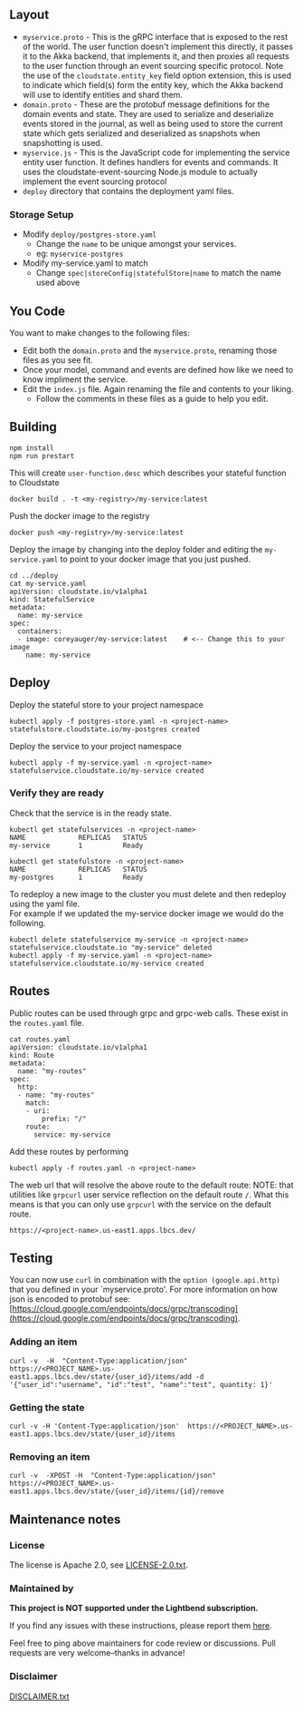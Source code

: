 
## Layout
* `myservice.proto` - This is the gRPC interface that is exposed to the rest of the world. The user function doesn't implement this directly, it passes it to the Akka backend, that implements it, and then proxies all requests to the user function through an event sourcing specific protocol. Note the use of the `cloudstate.entity_key` field option extension, this is used to indicate which field(s) form the entity key, which the Akka backend will use to identify entities and shard them.
* `domain.proto` - These are the protobuf message definitions for the domain events and state. They are used to serialize and deserialize events stored in the journal, as well as being used to store the current state which gets serialized and deserialized as snapshots when snapshotting is used.
* `myservice.js` - This is the JavaScript code for implementing the service entity user function. It defines handlers for events and commands. It uses the cloudstate-event-sourcing Node.js module to actually implement the event sourcing protocol
* `deploy` directory that contains the deployment yaml files.

### Storage Setup
* Modify `deploy/postgres-store.yaml`
    * Change the `name` to be unique amongst your services.
    * eg: `myservice-postgres`
* Modify my-service.yaml to match
    * Change `spec|storeConfig|statefulStore|name` to match the name used above

## You Code
You want to make changes to the following files:
* Edit both the `domain.proto` and the `myservice.proto`, renaming those files as you see fit.
* Once your model, command and events are defined how like we need to know impliment the service.
* Edit the `index.js` file.  Again renaming the file and contents to your liking.
   * Follow the comments in these files as a guide to help you edit.

## Building 
```
npm install
npm run prestart

```

This will create `user-function.desc` which describes your stateful function to Cloudstate
```
docker build . -t <my-registry>/my-service:latest
```

Push the docker image to the registry
```
docker push <my-registry>/my-service:latest
```

Deploy the image by changing into the deploy folder and editing the `my-service.yaml` to point to your docker image that you just pushed.
```
cd ../deploy
cat my-service.yaml
apiVersion: cloudstate.io/v1alpha1
kind: StatefulService
metadata:
  name: my-service
spec:
  containers:
  - image: coreyauger/my-service:latest    # <-- Change this to your image
    name: my-service
```

## Deploy

Deploy the stateful store to your project namespace
```
kubectl apply -f postgres-store.yaml -n <project-name>
statefulstore.cloudstate.io/my-postgres created
````

Deploy the service to your project namespace
```
kubectl apply -f my-service.yaml -n <project-name>
statefulservice.cloudstate.io/my-service created
````

### Verify they are ready
Check that the service is in the ready state.
```
kubectl get statefulservices -n <project-name>
NAME             REPLICAS   STATUS
my-service       1          Ready

kubectl get statefulstore -n <project-name>
NAME             REPLICAS   STATUS
my-postgres      1          Ready
```

To redeploy a new image to the cluster you must delete and then redeploy using the yaml file.  
For example if we updated the my-service docker image we would do the following.
````
kubectl delete statefulservice my-service -n <project-name>
statefulservice.cloudstate.io "my-service" deleted
kubectl apply -f my-service.yaml -n <project-name>    
statefulservice.cloudstate.io/my-service created
````

## Routes
Public routes can be used through grpc and grpc-web calls.  These exist in the `routes.yaml` file.

```
cat routes.yaml
apiVersion: cloudstate.io/v1alpha1
kind: Route
metadata:
  name: "my-routes"
spec:
  http:
  - name: "my-routes"
    match:
    - uri:
        prefix: "/"
    route:
      service: my-service     
```

Add these routes by performing
```
kubectl apply -f routes.yaml -n <project-name>
```

The web url that will resolve the above route to the default route:
NOTE: that utilities like `grpcurl` user service reflection on the default route `/`.  What this means is that you 
can only use `grpcurl` with the service on the default route.

`https://<project-name>.us-east1.apps.lbcs.dev/`

## Testing
You can now use `curl` in combination with the `option (google.api.http)` that you defined in your `myservice.proto'.  For more information 
on how json is encoded to protobuf see: [https://cloud.google.com/endpoints/docs/grpc/transcoding](https://cloud.google.com/endpoints/docs/grpc/transcoding).

### Adding an item
```
curl -v  -H  "Content-Type:application/json"  https://<PROJECT_NAME>.us-east1.apps.lbcs.dev/state/{user_id}/items/add -d '{"user_id":"username", "id":"test", "name":"test", quantity: 1}'
```

### Getting the state
```
curl -v -H 'Content-Type:application/json'  https://<PROJECT_NAME>.us-east1.apps.lbcs.dev/state/{user_id}/items
```

### Removing an item
```
curl -v  -XPOST -H  "Content-Type:application/json"  https://<PROJECT_NAME>.us-east1.apps.lbcs.dev/state/{user_id}/items/{id}/remove
```


## Maintenance notes

### License
The license is Apache 2.0, see [LICENSE-2.0.txt](LICENSE-2.0.txt).

### Maintained by
__This project is NOT supported under the Lightbend subscription.__

If you find any issues with these instructions, please report them [here](https://github.com/lightbend/cloudstate-samples/pull/link_to_issue_tracker).

Feel free to ping above maintainers for code review or discussions. Pull requests are very welcome–thanks in advance!


### Disclaimer

[DISCLAIMER.txt](../DISCLAIMER.txt)
